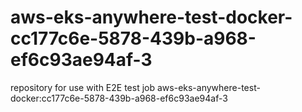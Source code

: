# aws-eks-anywhere-test-docker-cc177c6e-5878-439b-a968-ef6c93ae94af-3
repository for use with E2E test job aws-eks-anywhere-test-docker:cc177c6e-5878-439b-a968-ef6c93ae94af-3
